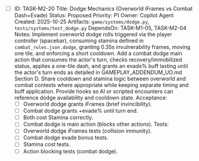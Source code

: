 - [ ] ID: TASK-M2-20
  Title: Dodge Mechanics (Overworld iFrames vs Combat Dash+Evade)
  Status: Proposed
  Priority: P1
  Owner: Copilot Agent
  Created: 2025-10-25
  Artifacts: `game/systems/dodge.py`, `tests/systems/test_dodge.py`
  DependsOn: TASK-M1-05, TASK-M2-04
  Notes:
  Implement overworld dodge rolls triggered via the player controller (spacebar), consuming stamina defined in `combat_rules.json.dodge`, granting 0.35s invulnerability frames, moving one tile, and enforcing a short cooldown.
  Add a combat dodge main action that consumes the actor's turn, checks recovery/immobilized status, applies a one-tile dash, and grants an evade% buff lasting until the actor's turn ends as detailed in GAMEPLAY_ADDENDUM_UO.md Section D.
  Share cooldown and stamina logic between overworld and combat contexts where appropriate while keeping separate timing and buff application.
  Provide hooks so AI or scripted encounters can reference dodge availability and cooldown state.
  Acceptance:
  - [ ] Overworld dodge grants iFrames (brief invincibility).
  - [ ] Combat dodge grants +evade% until turn end.
  - [ ] Both cost Stamina correctly.
  - [ ] Combat dodge is main action (blocks other actions).
  Tests:
  - [ ] Overworld dodge iFrames tests (collision immunity).
  - [ ] Combat dodge evade bonus tests.
  - [ ] Stamina cost tests.
  - [ ] Action blocking tests (combat dodge).
